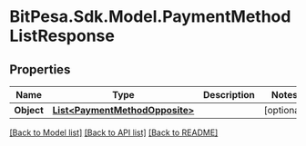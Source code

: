 
# BitPesa.Sdk.Model.PaymentMethodListResponse

## Properties

Name | Type | Description | Notes
------------ | ------------- | ------------- | -------------
**Object** | [**List&lt;PaymentMethodOpposite&gt;**](PaymentMethodOpposite.md) |  | [optional] 

[[Back to Model list]](../README.md#documentation-for-models)
[[Back to API list]](../README.md#documentation-for-api-endpoints)
[[Back to README]](../README.md)

